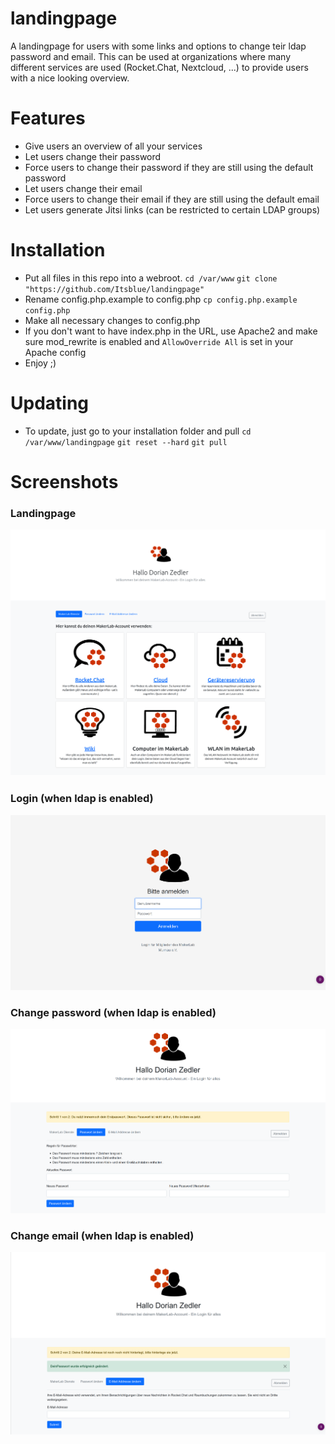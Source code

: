 # landingpage
A landingpage for users with some links and options to change teir ldap password and email.
This can be used at organizations where many different services are used (Rocket.Chat, Nextcloud, ...) to provide users with a nice looking overview.

# Features
- Give users an overview of all your services
- Let users change their password
- Force users to change their password if they are still using the default password
- Let users change their email
- Force users to change their email if they are still using the default email
- Let users generate Jitsi links (can be restricted to certain LDAP groups)

# Installation
- Put all files in this repo into a webroot.
  `cd /var/www`
  `git clone "https://github.com/Itsblue/landingpage"`
- Rename config.php.example to config.php
  `cp config.php.example config.php`
- Make all necessary changes to config.php
- If you don't want to have index.php in the URL, use Apache2 and make sure mod_rewrite is enabled and `AllowOverride All` is set in your Apache config
- Enjoy ;)

# Updating
- To update, just go to your installation folder and pull
  `cd /var/www/landingpage`
  `git reset --hard`
  `git pull`

# Screenshots
### Landingpage
![Landingpage](https://github.com/Itsblue/landingpage/blob/main/screenshots/landingpage.png)
### Login (when ldap is enabled)
![Login](https://github.com/Itsblue/landingpage/blob/main/screenshots/login.png)
### Change password (when ldap is enabled)
![Login](https://github.com/Itsblue/landingpage/blob/main/screenshots/changePassword.png)
### Change email (when ldap is enabled)
![Login](https://github.com/Itsblue/landingpage/blob/main/screenshots/changeEmail.png)

